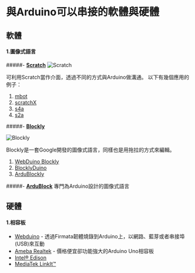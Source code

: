 # 與Arduino可以串接的軟體與硬體


## 軟體
#### 1.圖像式語言
#####- **[Scratch](https://scratch.mit.edu)**
![Scratch](http://coderdojo.cs.dartmouth.edu/~coderdojo/wp-content/uploads/2014/11/scratchlogo.jpg)

可利用Scratch當作介面，透過不同的方式與Arduino做溝通。
以下有幾個應用的例子：

 1. [mbot](http://www.makeblock.cc/mbot/)
 2. [scratchX](http://scratchx.org)
 3. [s4a](http://s4a.cat)
 4. [s2a](http://okhiroyuki.github.io/Scratio/)
 

#####- **[Blockly](https://developers.google.com/blockly/)**

 ![Blockly](https://cdn-educators.brainpop.com/wp-content/uploads/2013/10/blockly.png)

Blockly是一套Google開發的圖像式語言，同樣也是用拖拉的方式來編輯。

 1. [WebDuino Blockly](https://blockly.webduino.io)
 2. [BlocklyDuino](https://github.com/BlocklyDuino/BlocklyDuino)
 3. [ArduBlockly](http://www.embeddedlog.com/ardublockly/)

#####- **[ArduBlock](http://blog.ardublock.com)**
 專門為Arduino設計的圖像式語言
 
## 硬體
#### 1.相容板

- [Webduino](https://webduino.io) - 透過Firmata韌體燒錄到Arduino上，以網路、藍芽或者串接埠(USB)來互動
- [Ameba Realtek](http://www.amebaiot.com/en/) - 價格便宜卻功能強大的Arduino Uno相容板
- [Intel® Edison](https://www.arduino.cc/en/ArduinoCertified/IntelEdison)
- [MediaTek LinkIt™](http://labs.mediatek.com/site/global/developer_tools/mediatek_linkit/whatis_linkit/index.gsp)
